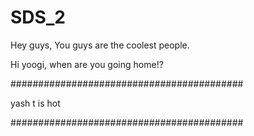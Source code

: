 # SDS_2
Hey guys, You guys are the coolest people.

Hi yoogi, when are you going home!?

##########################################

yash t is hot

##########################################
